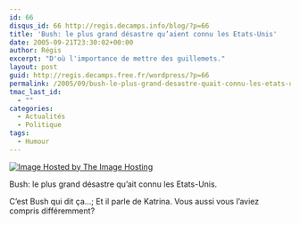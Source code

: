 ```yaml
---
id: 66
disqus_id: 66 http://regis.decamps.info/blog/?p=66
title: 'Bush: le plus grand désastre qu’aient connu les Etats-Unis'
date: 2005-09-21T23:30:02+00:00
author: Régis
excerpt: "D'où l'importance de mettre des guillemets."
layout: post
guid: http://regis.decamps.free.fr/wordpress/?p=66
permalink: /2005/09/bush-le-plus-grand-desastre-quait-connu-les-etats-unis/
tmac_last_id:
  - ""
categories:
  - Actualités
  - Politique
tags:
  - Humour
---
```

<a href=http://theimagehosting.com>![Image Hosted by The Image Hosting](http://images5.theimagehosting.com/bush_disaster.jpg)</a>

Bush: le plus grand désastre qu’ait connu les Etats-Unis. 

C’est Bush qui dit ça…; Et il parle de Katrina. Vous aussi vous l’aviez compris différemment?
